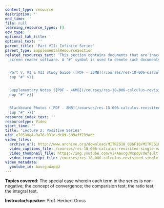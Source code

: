 ```yaml
---
content_type: resource
description: ''
end_time: ''
file: null
learning_resource_types: []
ocw_type: ''
optional_tab_title: ''
optional_text: ''
parent_title: 'Part VII: Infinite Series'
parent_type: SupplementalResourceSection
related_resources_text: 'This section contains documents that are inaccessible to
  screen reader software. A "#" symbol is used to denote such documents.


  Part V, VI & VII Study Guide ([PDF - 35MB](/courses/res-18-006-calculus-revisited-single-variable-calculus-fall-2010/resources/mitres_18_006_study_5_6_7)){{<
  sup "#" >}}


  Supplementary Notes ([PDF - 46MB](/courses/res-18-006-calculus-revisited-single-variable-calculus-fall-2010/resources/mitres_18_006_supp_notes-1)){{<
  sup "#" >}}


  Blackboard Photos ([PDF - 8MB](/courses/res-18-006-calculus-revisited-single-variable-calculus-fall-2010/resources/mitres_18_006_blackboard-1)){{<
  sup "#" >}}'
resource_index_text: ''
resourcetype: Video
start_time: ''
title: 'Lecture 2: Positive Series'
uid: e70588e4-9a76-031d-dc89-509aff709adc
video_files:
  archive_url: http://www.archive.org/download/MITRES18_006F10/MITRES18_006F10_26_0702_300k.mp4
  video_captions_file: /courses/res-18-006-calculus-revisited-single-variable-calculus-fall-2010/d848259b9d6c5b5ab05a543065cfcfb5_AaucguWxpqU.vtt
  video_thumbnail_file: https://img.youtube.com/vi/AaucguWxpqU/default.jpg
  video_transcript_file: /courses/res-18-006-calculus-revisited-single-variable-calculus-fall-2010/f6ae96265a36ac50362726c393b565d3_AaucguWxpqU.pdf
video_metadata:
  youtube_id: AaucguWxpqU
---
```


**Topics covered:** The special case wherein each term in the series is non-negative; the concept of convergence; the comparision test; the ratio test; the integral test.

**Instructor/speaker:** Prof. Herbert Gross